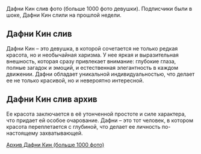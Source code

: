 <p>Дафни Кин слив фото (больше 1000 фото девушки). Подписчики были в шоке, Дафни Кин слили на прошлой недели.</p>
<h2>Дафни Кин слив</h2>
<p>Дафни Кин &ndash; это девушка, в которой сочетается не только редкая красота, но и необычайная харизма. У нее яркая и выразительная внешность, которая сразу привлекает внимание: глубокие глаза, полные загадок и эмоций, и естественная элегантность в каждом движении. Дафни обладает уникальной индивидуальностью, что делает ее не только красивой, но и невероятно интересной.</p>
<h2>Дафни Кин слив архив</h2>
<p>Ее красота заключается в её утонченной простоте и силе характера, что придает ей особое очарование. Дафни &ndash; это тот человек, в котором красота переплетается с глубиной, что делает ее личность по-настоящему захватывающей.</p>
<p><a href="https://telegra.ph/Dafni-Kin-sliv-2024-09-14">Архив Дафни Кин (больше 1000 фото)</a></p>
